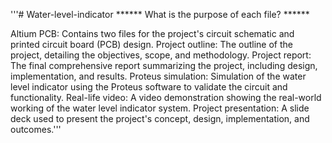 '''# Water-level-indicator
****** What is the purpose of each file? ******

Altium PCB: Contains two files for the project's circuit schematic and printed circuit board (PCB) design.
Project outline: The outline of the project, detailing the objectives, scope, and methodology.
Project report: The final comprehensive report summarizing the project, including design, implementation, and results.
Proteus simulation: Simulation of the water level indicator using the Proteus software to validate the circuit and functionality.
Real-life video: A video demonstration showing the real-world working of the water level indicator system.
Project presentation: A slide deck used to present the project's concept, design, implementation, and outcomes.'''

